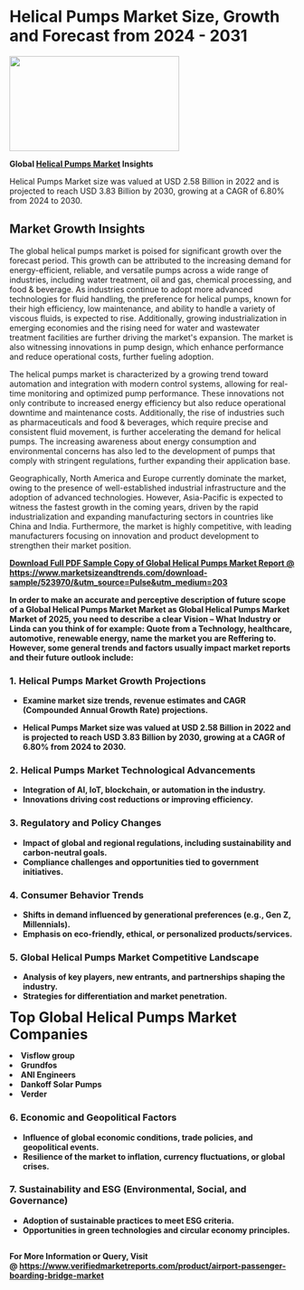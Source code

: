 <H1>Helical Pumps Market Size, Growth and Forecast from 2024 - 2031</H1><img class="aligncenter size-medium wp-image-584254" src="https://thirdeyenews.in/wp-content/uploads/2024/09/Global-Market-Research-300x168.jpeg" alt="" width="300" height="168" /><p><strong>Global&nbsp;<a href="https://www.marketsizeandtrends.com/download-sample/523970/&amp;utm_source=Pulse&amp;utm_medium=203">Helical Pumps Market</a> Insights</strong></p><p>Helical Pumps Market size was valued at USD 2.58 Billion in 2022 and is projected to reach USD 3.83 Billion by 2030, growing at a CAGR of 6.80% from 2024 to 2030.</p><p><h2>Market Growth Insights</h2> <p>The global helical pumps market is poised for significant growth over the forecast period. This growth can be attributed to the increasing demand for energy-efficient, reliable, and versatile pumps across a wide range of industries, including water treatment, oil and gas, chemical processing, and food & beverage. As industries continue to adopt more advanced technologies for fluid handling, the preference for helical pumps, known for their high efficiency, low maintenance, and ability to handle a variety of viscous fluids, is expected to rise. Additionally, growing industrialization in emerging economies and the rising need for water and wastewater treatment facilities are further driving the market's expansion. The market is also witnessing innovations in pump design, which enhance performance and reduce operational costs, further fueling adoption.</p> <p><strong><a href="#"></a></strong></p> <p>The helical pumps market is characterized by a growing trend toward automation and integration with modern control systems, allowing for real-time monitoring and optimized pump performance. These innovations not only contribute to increased energy efficiency but also reduce operational downtime and maintenance costs. Additionally, the rise of industries such as pharmaceuticals and food & beverages, which require precise and consistent fluid movement, is further accelerating the demand for helical pumps. The increasing awareness about energy consumption and environmental concerns has also led to the development of pumps that comply with stringent regulations, further expanding their application base.</p> <p>Geographically, North America and Europe currently dominate the market, owing to the presence of well-established industrial infrastructure and the adoption of advanced technologies. However, Asia-Pacific is expected to witness the fastest growth in the coming years, driven by the rapid industrialization and expanding manufacturing sectors in countries like China and India. Furthermore, the market is highly competitive, with leading manufacturers focusing on innovation and product development to strengthen their market position.</p> <p><strong><a href="#"></p><p><span class=""><strong>Download Full PDF Sample Copy of Global Helical Pumps Market Report</strong> @ <a href="https://www.marketsizeandtrends.com/download-sample/523970/&amp;utm_source=Pulse&amp;utm_medium=203" target="_blank">https://www.marketsizeandtrends.com/download-sample/523970/&amp;utm_source=Pulse&amp;utm_medium=203</a></span></p><p>In order to make an accurate and perceptive description of future scope of a Global&nbsp;Helical Pumps Market Market as Global&nbsp;Helical Pumps Market Market of 2025, you need to describe a clear Vision &ndash; What Industry or Linda can you think of for example: Quote from a Technology, healthcare, automotive, renewable energy, name the market you are Reffering to. However, some general trends and factors usually impact market reports and their future outlook include:</p><h3>1.&nbsp;<strong>Helical Pumps Market Growth Projections</strong></h3><ul><li>Examine market size trends, revenue estimates and CAGR (Compounded Annual Growth Rate) projections.</li><li><p>Helical Pumps Market size was valued at USD 2.58 Billion in 2022 and is projected to reach USD 3.83 Billion by 2030, growing at a CAGR of 6.80% from 2024 to 2030.</p></li></ul><h3>2.&nbsp;<strong>Helical Pumps Market Technological Advancements</strong></h3><ul><li>Integration of AI, IoT, blockchain, or automation in the industry.</li><li>Innovations driving cost reductions or improving efficiency.</li></ul><h3>3.&nbsp;<strong>Regulatory and Policy Changes</strong></h3><ul><li>Impact of global and regional regulations, including sustainability and carbon-neutral goals.</li><li>Compliance challenges and opportunities tied to government initiatives.</li></ul><h3>4.&nbsp;<strong>Consumer Behavior Trends</strong></h3><ul><li>Shifts in demand influenced by generational preferences (e.g., Gen Z, Millennials).</li><li>Emphasis on eco-friendly, ethical, or personalized products/services.</li></ul><h3>5.&nbsp;<strong>Global Helical Pumps Market Competitive Landscape</strong></h3><ul><li>Analysis of key players, new entrants, and partnerships shaping the industry.</li><li>Strategies for differentiation and market penetration.</li></ul><p data-pm-slice="1 1 []"><span style="color: inherit; font-family: inherit; font-size: 25px;">Top Global Helical Pumps Market Companies</span></p><div class="" data-test-id=""><p><li>Visflow group</li><li> Grundfos</li><li> ANI Engineers</li><li> Dankoff Solar Pumps</li><li> Verder</li></p></div><h3>6.&nbsp;<strong>Economic and Geopolitical Factors</strong></h3><ul><li>Influence of global economic conditions, trade policies, and geopolitical events.</li><li>Resilience of the market to inflation, currency fluctuations, or global crises.</li></ul><h3>7.&nbsp;<strong>Sustainability and ESG (Environmental, Social, and Governance)</strong></h3><ul><li>Adoption of sustainable practices to meet ESG criteria.</li><li>Opportunities in green technologies and circular economy principles.</li></ul><h2><strong style="font-size: 14px;">For More Information or Query, Visit @&nbsp;</strong><a style="background-color: #ffffff; font-size: 14px;" href="https://www.marketsizeandtrends.com/report/helical-pumps-market/" target="_blank">https://www.verifiedmarketreports.com/product/airport-passenger-boarding-bridge-market</a></h2>
